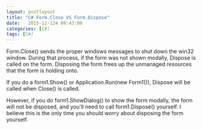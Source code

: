 ```yaml
---
layout: postlayout
title: "C# Form.Close VS Form.Dispose"
date:   2015-11-124 09:43:00 
categories: [C#]
tags: [C#]
---
```


Form.Close() sends the proper windows messages to shut down the win32 window. During that process, if the form was not shown modally, Dispose is called on the form. Disposing the form frees up the unmanaged resources that the form is holding onto.  

If you do a form1.Show() or Application.Run(new Form1()), Dispose will be called when Close() is called.  

However, if you do form1.ShowDialog() to show the form modally, the form will not be disposed, and you'll need to call form1.Dispose() yourself. I believe this is the only time you should worry about disposing the form yourself.  